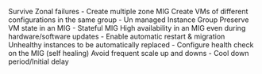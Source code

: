 Survive Zonal failures - Create multiple zone MIG
Create VMs of different configurations in the same group - Un managed Instance Group
Preserve VM state in an MIG - Stateful MIG
High availability in an MIG even during hardware/software updates - Enable automatic restart & migration
Unhealthy instances to be automatically replaced - Configure health check on the MIG (self healing)
Avoid frequent scale up and downs - Cool down period/Initial delay